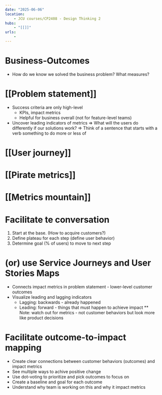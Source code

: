 ```yaml
---
date: "2025-06-06"
location: 
    - JCU courses/CP2408 - Design Thinking 2
hubs: 
    - "[[]]"
urls:
    - 
---
```


# Business-Outcomes
+ How do we know we solved the business problem? What measures?

# [[Problem statement]]
+ Success criteria are only high-level
    + KPIs, impact metrics
    + Helpful for business overall (not for feature-level teams)
+ Uncover leading indicators of metrics
=> What will the users do differently if our solutions work?
=> Think of a sentence that starts with a verb something to do more or less of

# [[User journey]]
# [[Pirate metrics]]
# [[Metrics mountain]]

# Facilitate te conversation
1. Start at the base. (How to acquire customers?)
2. Define plateau for each step (define user behavior)
3. Determine goal (% of users) to move to next step

# (or) use Service Journeys and User Stories Maps
+ Connects impact metrics in problem statement - lower-level customer outcomes
+ Visualize leading and lagging indicators 
    + Lagging: backwards - already happened
    + Leading: forward - things that must happen to achieve impact
** Note: watch out for metrics - not customer behaviors but look more like product decisions

# Facilitate outcome-to-impact mapping
+ Create clear connections between customer behaviors (outcomes) and impact metrics
+ See multiple ways to achive positive change
+ Use dot-voting to prioritize and pick outcomes to focus on
+ Create a baseline and goal for each outcome
+ Understand why team is working on this and why it impact metrics



